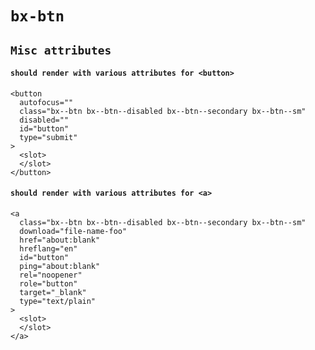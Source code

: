 # `bx-btn`

## `Misc attributes`

#### `should render with various attributes for <button>`

```
<button
  autofocus=""
  class="bx--btn bx--btn--disabled bx--btn--secondary bx--btn--sm"
  disabled=""
  id="button"
  type="submit"
>
  <slot>
  </slot>
</button>

```

#### `should render with various attributes for <a>`

```
<a
  class="bx--btn bx--btn--disabled bx--btn--secondary bx--btn--sm"
  download="file-name-foo"
  href="about:blank"
  hreflang="en"
  id="button"
  ping="about:blank"
  rel="noopener"
  role="button"
  target="_blank"
  type="text/plain"
>
  <slot>
  </slot>
</a>

```
